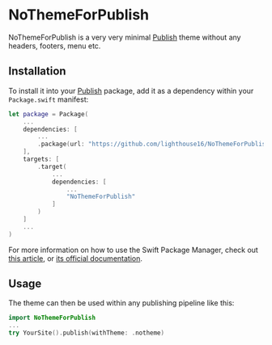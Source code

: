 
# NoThemeForPublish

NoThemeForPublish is a very very minimal [Publish](https://github.com/johnsundell/publish) theme without any headers, footers, menu etc.

## Installation

To install it into your [Publish](https://github.com/johnsundell/publish) package, add it as a dependency within your `Package.swift` manifest:

```swift
let package = Package(
    ...
    dependencies: [
        ...
        .package(url: "https://github.com/lighthouse16/NoThemeForPublish.git", from: "0.18.7")
    ],
    targets: [
        .target(
            ...
            dependencies: [
                ...
                "NoThemeForPublish"
            ]
        )
    ]
    ...
)
```

For more information on how to use the Swift Package Manager, check out [this article](https://www.swiftbysundell.com/articles/managing-dependencies-using-the-swift-package-manager), or [its official documentation](https://github.com/apple/swift-package-manager/tree/master/Documentation).

## Usage

The theme can then be used within any publishing pipeline like this:

```swift
import NoThemeForPublish
...
try YourSite().publish(withTheme: .notheme)
```
